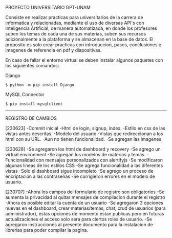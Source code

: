 PROYECTO UNIVERSITARIO GPT-UNAM

Consiste en realizar practicas para universitarios de la carrera de informatica y relacionadas, mediante el uso de diversas API's con Inteligencia Artificial, de manera automatizada, en donde los profesores suben los temas de cada una de sus materias, suben sus recursos adicionalmente a la plataforma y se almacenan en la base de datos.
El proposito es solo crear practicas con introduccion, pasos, conclusiones e imagenes de referencia en pdf y diapositivas.

En caso de fallar el entorno virtual se deben instalar algunos paquetes con los siguientes comandos:

Django

    $ python -m pip install Django

MySQL Connector

    $ pip install mysqlclient

-----------

REGISTRO DE CAMBIOS

[230623]
-Commit inicial
-Html de login, signup, index.
-Estilo en css de las vistas antes descritas.
-Modelo del usuario
-Vistas que redireccionan a los html con su URL.
-Aun no tienen funcionalidad.
-Se agregan las imagenes

[230628]
-Se agregaron los html de dashboard y recovery
-Se agrego un virtual environment
-Se agregan los modelos de materias y temas.
-Funcionalidad con mensajes personalizados con alertifyjs
-Se modificaron algunas lineas de los estilos CSS
-Se agrega funcionalidad a las diferentes vistas
-Solo el dashboard sigue incompleto
-Se agrego un proceso de encriptacion a las contraseñas
-Se corrigieron errores en el modelo de usuario.

[230707]
-Ahora los campos del formulario de registro son obligatorios
-Se aumenta la privacidad al quitar mensajes de compilacion durante el registro
-Ahora es posible editar la cuenta de un usuario
-Se agregaron 3 opciones nuevas en el dashboard, crear materias/temas, chat, crud de usuarios (para administrador), estas opciones de momento estan publicas pero en futuras actualizaciones el acceso solo sera para ciertos roles de usuario.
-Se agregaron instrucciones al presente documento para la instalacion de librerias para poder compilar la pagina.